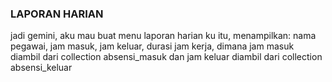 ### LAPORAN HARIAN ###
jadi gemini, aku mau buat menu laporan harian ku itu, menampilkan:
    nama pegawai, jam masuk, jam keluar, durasi jam kerja, 
dimana jam masuk diambil dari collection absensi_masuk dan jam keluar diambil dari collection absensi_keluar